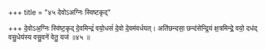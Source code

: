 +++
title = "४५ देवोऽअग्निः स्विष्टकृद्"

+++
दे॒वोऽअ॒ग्निः स्वि॑ष्ट॒कृद् दे॒वमिन्द्रं॑ वयो॒धसं॑ दे॒वो दे॒वम॑वर्धयत्। अति॑छन्दसा॒ छन्द॑सेन्द्रि॒यं क्ष॒त्रमिन्द्रे॒ वयो॒ दध॑द् वसु॒धेय॑स्य वसु॒वने॑ वेतु॒ यज॑ ॥४५ ॥